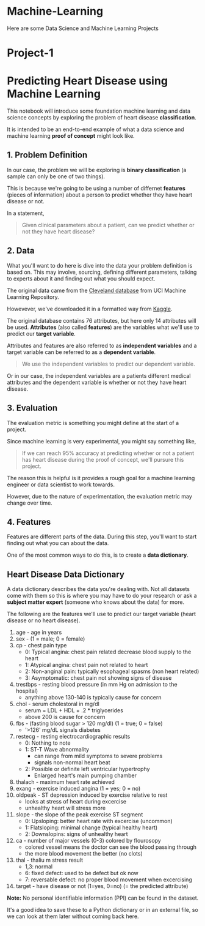 # Machine-Learning
Here are some Data Science and  Machine Learning Projects

# Project-1
# Predicting Heart Disease using Machine Learning
This notebook will introduce some foundation machine learning and data science concepts by exploring the problem of heart disease **classification**.

It is intended to be an end-to-end example of what a data science and machine learning **proof of concept** might look like.

## 1. Problem Definition
In our case, the problem we will be exploring is **binary classification** (a sample can only be one of two things). 

This is because we're going to be using a number of differnet **features** (pieces of information) about a person to predict whether they have heart disease or not.

In a statement,

> Given clinical parameters about a patient, can we predict whether or not they have heart disease?

## 2. Data

What you'll want to do here is dive into the data your problem definition is based on. This may involve, sourcing, defining different parameters, talking to experts about it and finding out what you should expect.

The original data came from the [Cleveland database](https://archive.ics.uci.edu/ml/datasets/heart+Disease) from UCI Machine Learning Repository.

Howevever, we've downloaded it in a formatted way from [Kaggle](https://www.kaggle.com/ronitf/heart-disease-uci/).

The original database contains 76 attributes, but here only 14 attributes will be used. **Attributes** (also called **features**) are the variables what we'll use to predict our **target variable**.

Attributes and features are also referred to as **independent variables** and a target variable can be referred to as a **dependent variable**.

> We use the independent variables to predict our dependent variable.

Or in our case, the independent variables are a patients different medical attributes and the dependent variable is whether or not they have heart disease.

## 3. Evaluation

The evaluation metric is something you might define at the start of a project.

Since machine learning is very experimental, you might say something like, 

> If we can reach 95% accuracy at predicting whether or not a patient has heart disease during the proof of concept, we'll pursure this project.

The reason this is helpful is it provides a rough goal for a machine learning engineer or data scientist to work towards.

However, due to the nature of experimentation, the evaluation metric may change over time.

## 4. Features

Features are different parts of the data. During this step, you'll want to start finding out what you can about the data.

One of the most common ways to do this, is to create a **data dictionary**.

## Heart Disease Data Dictionary

A data dictionary describes the data you're dealing with. Not all datasets come with them so this is where you may have to do your research or ask a **subject matter expert** (someone who knows about the data) for more.

The following are the features we'll use to predict our target variable (heart disease or no heart disease).

1. age - age in years 
2. sex - (1 = male; 0 = female) 
3. cp - chest pain type 
    * 0: Typical angina: chest pain related decrease blood supply to the heart
    * 1: Atypical angina: chest pain not related to heart
    * 2: Non-anginal pain: typically esophageal spasms (non heart related)
    * 3: Asymptomatic: chest pain not showing signs of disease
4. trestbps - resting blood pressure (in mm Hg on admission to the hospital)
    * anything above 130-140 is typically cause for concern
5. chol - serum cholestoral in mg/dl 
    * serum = LDL + HDL + .2 * triglycerides
    * above 200 is cause for concern
6. fbs - (fasting blood sugar > 120 mg/dl) (1 = true; 0 = false) 
    * '>126' mg/dL signals diabetes
7. restecg - resting electrocardiographic results
    * 0: Nothing to note
    * 1: ST-T Wave abnormality
        - can range from mild symptoms to severe problems
        - signals non-normal heart beat
    * 2: Possible or definite left ventricular hypertrophy
        - Enlarged heart's main pumping chamber
8. thalach - maximum heart rate achieved 
9. exang - exercise induced angina (1 = yes; 0 = no) 
10. oldpeak - ST depression induced by exercise relative to rest 
    * looks at stress of heart during excercise
    * unhealthy heart will stress more
11. slope - the slope of the peak exercise ST segment
    * 0: Upsloping: better heart rate with excercise (uncommon)
    * 1: Flatsloping: minimal change (typical healthy heart)
    * 2: Downslopins: signs of unhealthy heart
12. ca - number of major vessels (0-3) colored by flourosopy 
    * colored vessel means the doctor can see the blood passing through
    * the more blood movement the better (no clots)
13. thal - thaliu
m stress result
    * 1,3: normal
    * 6: fixed defect: used to be defect but ok now
    * 7: reversable defect: no proper blood movement when excercising 
14. target - have disease or not (1=yes, 0=no) (= the predicted attribute)

**Note:** No personal identifiable information (PPI) can be found in the dataset.

It's a good idea to save these to a Python dictionary or in an external file, so we can look at them later without coming back here.
